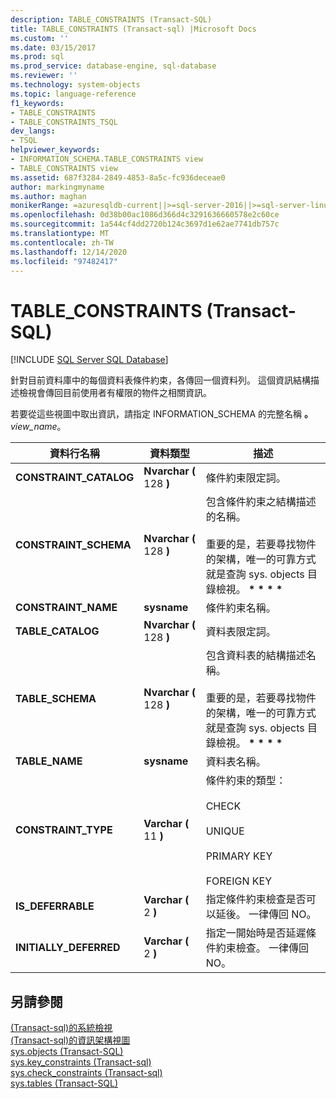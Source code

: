 ```yaml
---
description: TABLE_CONSTRAINTS (Transact-SQL)
title: TABLE_CONSTRAINTS (Transact-sql) |Microsoft Docs
ms.custom: ''
ms.date: 03/15/2017
ms.prod: sql
ms.prod_service: database-engine, sql-database
ms.reviewer: ''
ms.technology: system-objects
ms.topic: language-reference
f1_keywords:
- TABLE_CONSTRAINTS
- TABLE_CONSTRAINTS_TSQL
dev_langs:
- TSQL
helpviewer_keywords:
- INFORMATION_SCHEMA.TABLE_CONSTRAINTS view
- TABLE_CONSTRAINTS view
ms.assetid: 687f3284-2849-4853-8a5c-fc936deceae0
author: markingmyname
ms.author: maghan
monikerRange: =azuresqldb-current||>=sql-server-2016||>=sql-server-linux-2017||=azuresqldb-mi-current
ms.openlocfilehash: 0d38b00ac1086d366d4c3291636660578e2c60ce
ms.sourcegitcommit: 1a544cf4dd2720b124c3697d1e62ae7741db757c
ms.translationtype: MT
ms.contentlocale: zh-TW
ms.lasthandoff: 12/14/2020
ms.locfileid: "97482417"
---
```

# <a name="table_constraints-transact-sql"></a>TABLE_CONSTRAINTS (Transact-SQL)
[!INCLUDE [SQL Server SQL Database](../../includes/applies-to-version/sql-asdb.md)]

  針對目前資料庫中的每個資料表條件約束，各傳回一個資料列。 這個資訊結構描述檢視會傳回目前使用者有權限的物件之相關資訊。  
  
 若要從這些視圖中取出資訊，請指定 INFORMATION_SCHEMA 的完整名稱 **。**_view_name_。  
  
|資料行名稱|資料類型|描述|  
|-----------------|---------------|-----------------|  
|**CONSTRAINT_CATALOG**|**Nvarchar (** 128 **)**|條件約束限定詞。|  
|**CONSTRAINT_SCHEMA**|**Nvarchar (** 128 **)**|包含條件約束之結構描述的名稱。<br /><br /> 重要的是，若要尋找物件的架構，唯一的可靠方式就是查詢 sys. objects 目錄檢視。 <strong> \* \* \* \* </strong>|  
|**CONSTRAINT_NAME**|**sysname**|條件約束名稱。|  
|**TABLE_CATALOG**|**Nvarchar (** 128 **)**|資料表限定詞。|  
|**TABLE_SCHEMA**|**Nvarchar (** 128 **)**|包含資料表的結構描述名稱。<br /><br /> 重要的是，若要尋找物件的架構，唯一的可靠方式就是查詢 sys. objects 目錄檢視。 <strong> \* \* \* \* </strong>|  
|**TABLE_NAME**|**sysname**|資料表名稱。|  
|**CONSTRAINT_TYPE**|**Varchar (** 11 **)**|條件約束的類型：<br /><br /> CHECK<br /><br /> UNIQUE<br /><br /> PRIMARY KEY<br /><br /> FOREIGN KEY|  
|**IS_DEFERRABLE**|**Varchar (** 2 **)**|指定條件約束檢查是否可以延後。 一律傳回 NO。|  
|**INITIALLY_DEFERRED**|**Varchar (** 2 **)**|指定一開始時是否延遲條件約束檢查。 一律傳回 NO。|  
  
## <a name="see-also"></a>另請參閱  
 [&#40;Transact-sql&#41;的系統檢視 ](../../t-sql/language-reference.md)   
 [&#40;Transact-sql&#41;的資訊架構視圖 ](~/relational-databases/system-information-schema-views/system-information-schema-views-transact-sql.md)   
 [sys.objects &#40;Transact-SQL&#41;](../../relational-databases/system-catalog-views/sys-objects-transact-sql.md)   
 [sys.key_constraints &#40;Transact-sql&#41;](../../relational-databases/system-catalog-views/sys-key-constraints-transact-sql.md)   
 [sys.check_constraints &#40;Transact-sql&#41;](../../relational-databases/system-catalog-views/sys-check-constraints-transact-sql.md)   
 [sys.tables &#40;Transact-SQL&#41;](../../relational-databases/system-catalog-views/sys-tables-transact-sql.md)  
  
